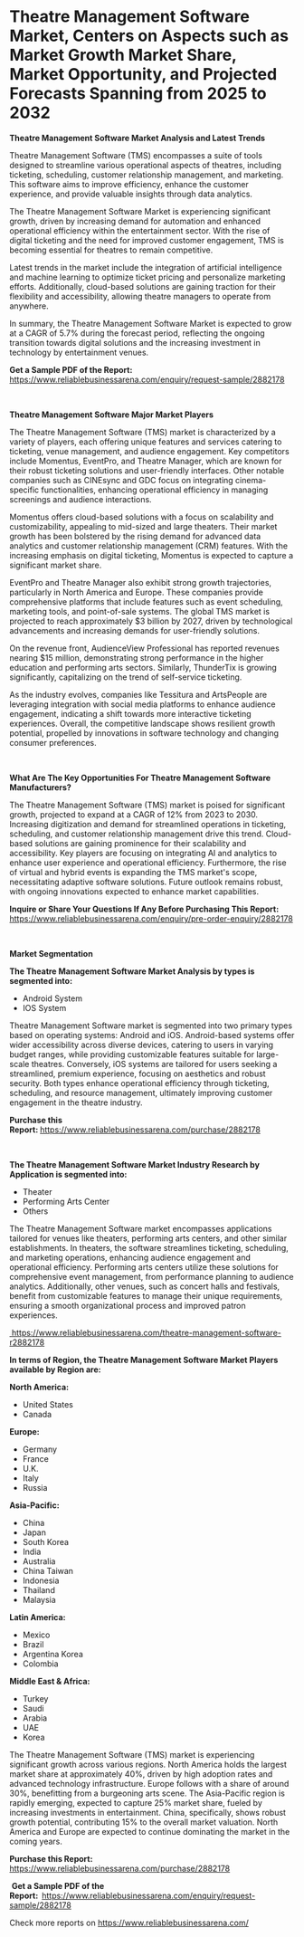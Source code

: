 <p><h1>Theatre Management Software Market, Centers on Aspects such as Market Growth Market Share, Market Opportunity, and Projected Forecasts Spanning from 2025 to 2032</h1></p><p><strong>Theatre Management Software Market Analysis and Latest Trends</strong></p>
<p><p>Theatre Management Software (TMS) encompasses a suite of tools designed to streamline various operational aspects of theatres, including ticketing, scheduling, customer relationship management, and marketing. This software aims to improve efficiency, enhance the customer experience, and provide valuable insights through data analytics. </p><p>The Theatre Management Software Market is experiencing significant growth, driven by increasing demand for automation and enhanced operational efficiency within the entertainment sector. With the rise of digital ticketing and the need for improved customer engagement, TMS is becoming essential for theatres to remain competitive. </p><p>Latest trends in the market include the integration of artificial intelligence and machine learning to optimize ticket pricing and personalize marketing efforts. Additionally, cloud-based solutions are gaining traction for their flexibility and accessibility, allowing theatre managers to operate from anywhere. </p><p>In summary, the Theatre Management Software Market is expected to grow at a CAGR of 5.7% during the forecast period, reflecting the ongoing transition towards digital solutions and the increasing investment in technology by entertainment venues.</p></p>
<p><strong>Get a Sample PDF of the Report:&nbsp;</strong> <a href="https://www.reliablebusinessarena.com/enquiry/request-sample/2882178?utm_campaign=2945&utm_medium=2&utm_source=Github&utm_content=ia&utm_term=13032025&utm_id=theatre-management-software">https://www.reliablebusinessarena.com/enquiry/request-sample/2882178</a></p>
<p>&nbsp;</p>
<p><strong>Theatre Management Software Major Market Players</strong></p>
<p><p>The Theatre Management Software (TMS) market is characterized by a variety of players, each offering unique features and services catering to ticketing, venue management, and audience engagement. Key competitors include Momentus, EventPro, and Theatre Manager, which are known for their robust ticketing solutions and user-friendly interfaces. Other notable companies such as CINEsync and GDC focus on integrating cinema-specific functionalities, enhancing operational efficiency in managing screenings and audience interactions.</p><p>Momentus offers cloud-based solutions with a focus on scalability and customizability, appealing to mid-sized and large theaters. Their market growth has been bolstered by the rising demand for advanced data analytics and customer relationship management (CRM) features. With the increasing emphasis on digital ticketing, Momentus is expected to capture a significant market share.</p><p>EventPro and Theatre Manager also exhibit strong growth trajectories, particularly in North America and Europe. These companies provide comprehensive platforms that include features such as event scheduling, marketing tools, and point-of-sale systems. The global TMS market is projected to reach approximately $3 billion by 2027, driven by technological advancements and increasing demands for user-friendly solutions.</p><p>On the revenue front, AudienceView Professional has reported revenues nearing $15 million, demonstrating strong performance in the higher education and performing arts sectors. Similarly, ThunderTix is growing significantly, capitalizing on the trend of self-service ticketing.</p><p>As the industry evolves, companies like Tessitura and ArtsPeople are leveraging integration with social media platforms to enhance audience engagement, indicating a shift towards more interactive ticketing experiences. Overall, the competitive landscape shows resilient growth potential, propelled by innovations in software technology and changing consumer preferences.</p></p>
<p>&nbsp;</p>
<p><strong>What Are The Key Opportunities For Theatre Management Software Manufacturers?</strong></p>
<p><p>The Theatre Management Software (TMS) market is poised for significant growth, projected to expand at a CAGR of 12% from 2023 to 2030. Increasing digitization and demand for streamlined operations in ticketing, scheduling, and customer relationship management drive this trend. Cloud-based solutions are gaining prominence for their scalability and accessibility. Key players are focusing on integrating AI and analytics to enhance user experience and operational efficiency. Furthermore, the rise of virtual and hybrid events is expanding the TMS market's scope, necessitating adaptive software solutions. Future outlook remains robust, with ongoing innovations expected to enhance market capabilities.</p></p>
<p><strong>Inquire or Share Your Questions If Any Before Purchasing This Report:</strong> <a href="https://www.reliablebusinessarena.com/enquiry/pre-order-enquiry/2882178?utm_campaign=2945&utm_medium=2&utm_source=Github&utm_content=ia&utm_term=13032025&utm_id=theatre-management-software">https://www.reliablebusinessarena.com/enquiry/pre-order-enquiry/2882178</a></p>
<p>&nbsp;</p>
<p><strong>Market Segmentation</strong></p>
<p><strong>The Theatre Management Software Market Analysis by types is segmented into:</strong></p>
<p><ul><li>Android System</li><li>IOS System</li></ul></p>
<p><p>Theatre Management Software market is segmented into two primary types based on operating systems: Android and iOS. Android-based systems offer wider accessibility across diverse devices, catering to users in varying budget ranges, while providing customizable features suitable for large-scale theatres. Conversely, iOS systems are tailored for users seeking a streamlined, premium experience, focusing on aesthetics and robust security. Both types enhance operational efficiency through ticketing, scheduling, and resource management, ultimately improving customer engagement in the theatre industry.</p></p>
<p><strong>Purchase this Report:&nbsp;</strong><a href="https://www.reliablebusinessarena.com/purchase/2882178?utm_campaign=2945&utm_medium=2&utm_source=Github&utm_content=ia&utm_term=13032025&utm_id=theatre-management-software">https://www.reliablebusinessarena.com/purchase/2882178</a></p>
<p>&nbsp;</p>
<p><strong>The Theatre Management Software Market Industry Research by Application is segmented into:</strong></p>
<p><ul><li>Theater</li><li>Performing Arts Center</li><li>Others</li></ul></p>
<p><p>The Theatre Management Software market encompasses applications tailored for venues like theaters, performing arts centers, and other similar establishments. In theaters, the software streamlines ticketing, scheduling, and marketing operations, enhancing audience engagement and operational efficiency. Performing arts centers utilize these solutions for comprehensive event management, from performance planning to audience analytics. Additionally, other venues, such as concert halls and festivals, benefit from customizable features to manage their unique requirements, ensuring a smooth organizational process and improved patron experiences.</p></p>
<p><a href="https://www.reliablebusinessarena.com/theatre-management-software-r2882178?utm_campaign=2945&utm_medium=2&utm_source=Github&utm_content=ia&utm_term=13032025&utm_id=theatre-management-software">&nbsp;https://www.reliablebusinessarena.com/theatre-management-software-r2882178</a></p>
<p><strong>In terms of Region, the Theatre Management Software Market Players available by Region are:</strong></p>
<p>
    <p> <strong> North America: </strong>
        <ul>
            <li>United States</li>
            <li>Canada</li>
        </ul>
        </p> 
    <p> <strong> Europe: </strong>
        <ul>
            <li>Germany</li>
            <li>France</li>
            <li>U.K.</li>
            <li>Italy</li>
            <li>Russia</li>
        </ul>
        </p> 
    <p> <strong> Asia-Pacific: </strong>
        <ul>
            <li>China</li>
            <li>Japan</li>
            <li>South Korea</li>
            <li>India</li>
            <li>Australia</li>
            <li>China Taiwan</li>
            <li>Indonesia</li>
            <li>Thailand</li>
            <li>Malaysia</li>
        </ul>
        </p> 
    <p> <strong> Latin America: </strong>
        <ul>
            <li>Mexico</li>
            <li>Brazil</li>
            <li>Argentina Korea</li>
            <li>Colombia</li>
        </ul>
        </p> 
    <p> <strong> Middle East & Africa: </strong>
        <ul>
            <li>Turkey</li>
            <li>Saudi</li>
            <li>Arabia</li>
            <li>UAE</li>
            <li>Korea</li>
        </ul>
    </p>
    </p>
<p><p>The Theatre Management Software (TMS) market is experiencing significant growth across various regions. North America holds the largest market share at approximately 40%, driven by high adoption rates and advanced technology infrastructure. Europe follows with a share of around 30%, benefitting from a burgeoning arts scene. The Asia-Pacific region is rapidly emerging, expected to capture 25% market share, fueled by increasing investments in entertainment. China, specifically, shows robust growth potential, contributing 15% to the overall market valuation. North America and Europe are expected to continue dominating the market in the coming years.</p></p>
<p><strong>Purchase this Report: </strong><a href="https://www.reliablebusinessarena.com/purchase/2882178?utm_campaign=2945&utm_medium=2&utm_source=Github&utm_content=ia&utm_term=13032025&utm_id=theatre-management-software">https://www.reliablebusinessarena.com/purchase/2882178</a></p>
<p>&nbsp;<strong>Get a Sample PDF of the Report:&nbsp;&nbsp;</strong><a href="https://www.reliablebusinessarena.com/enquiry/request-sample/2882178?utm_campaign=2945&utm_medium=2&utm_source=Github&utm_content=ia&utm_term=13032025&utm_id=theatre-management-software">https://www.reliablebusinessarena.com/enquiry/request-sample/2882178</a></p>
<p><strong></strong></p>
<p>Check more reports on <a href="https://www.reliablebusinessarena.com/?utm_campaign=2945&utm_medium=2&utm_source=Github&utm_content=ia&utm_term=13032025&utm_id=theatre-management-software">https://www.reliablebusinessarena.com/</a></p>